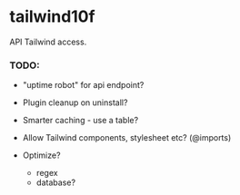 # tailwind10f

API Tailwind access.

### TODO:
- "uptime robot" for api endpoint?
- Plugin cleanup on uninstall?

- Smarter caching - use a table?
- Allow Tailwind components, stylesheet etc? (@imports)
- Optimize?
  - regex
  - database?
